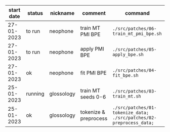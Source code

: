 |start date|status|nickname|comment|command|
|-|-|-|-|-|
|27-01-2023|to run|neophone|train MT PMI BPE|`./src/patches/06-train_mt_pmi_bpe.sh`|
|27-01-2023|to run|neophone|apply PMI BPE|`./src/patches/05-apply_bpe.sh`|
|27-01-2023|ok|neophone|fit PMI BPE|`./src/patches/04-fit_bpe.sh`|
|25-01-2023|running|glossology|train MT seeds 0-6|`./src/patches/03-train_mt.sh`|
|25-01-2023|ok|glossology|tokenize & preprocess|`./src/patches/01-tokenize_data; ./src/patches/02-preprocess_data; `|
